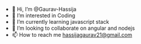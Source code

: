 - 👋 Hi, I’m @Gaurav-Hassija
- 👀 I’m interested in Coding
- 🌱 I’m currently learning javascript stack
- 💞️ I’m looking to collaborate on angular and nodejs 
- 📫 How to reach me hassijagaurav21@gmail.com

<!---
Gaurav-Hassija/Gaurav-Hassija is a ✨ special ✨ repository because its `README.md` (this file) appears on your GitHub profile.
You can click the Preview link to take a look at your changes.
--->
